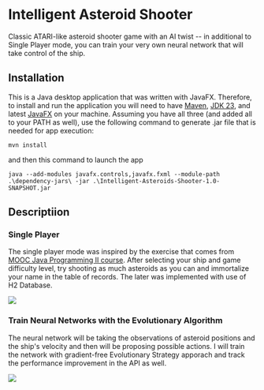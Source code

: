 # Intelligent Asteroid Shooter

Classic ATARI-like asteroid shooter game with an AI twist -- in additional to Single Player mode, you can train your very own neural network that will take control of the ship. 

## Installation

This is a Java desktop application that was written with JavaFX. Therefore, to install and run the application you will need to have [Maven](https://maven.apache.org/download.cgi), [JDK 23](https://www.oracle.com/java/technologies/downloads/#jdk23-linux), and latest [JavaFX](https://gluonhq.com/products/javafx/) on your machine. Assuming you have all three (and added all to your PATH as well), use the following command to generate .jar file that is needed for app execution:
```
mvn install
```
and then this command to launch the app
```
java --add-modules javafx.controls,javafx.fxml --module-path .\dependency-jars\ -jar .\Intelligent-Asteroids-Shooter-1.0-SNAPSHOT.jar
```

## Descriptiion
### Single Player

The single player mode was inspired by the exercise that comes from [MOOC Java Programming II course](https://java-programming.mooc.fi/part-14/3-larger-application-asteroids). After selecting your ship and game difficulty level, try shooting as much asteroids as you can and immortalize your name in the table of records. The later was implemented with use of H2 Database. 

![](https://github.com/RusFortunat/Intelligent-Asteroids-Shooter/blob/main/docs/Single-Player-mode-480.gif)

### Train Neural Networks with the Evolutionary Algorithm

The neural network will be taking the observations of asteroid positions and the ship's velocity and then will be proposing possible actions. I will train the network with gradient-free Evolutionary Strategy apporach and track the performance improvement in the API as well.

![](https://github.com/RusFortunat/Intelligent-Asteroids-Shooter/blob/main/docs/trainAI-mode.gif)

